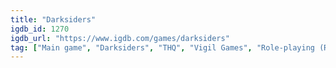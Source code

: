 ```yaml
---
title: "Darksiders"
igdb_id: 1270
igdb_url: "https://www.igdb.com/games/darksiders"
tag: ["Main game", "Darksiders", "THQ", "Vigil Games", "Role-playing (RPG)", "Hack and slash/Beat 'em up", "Adventure", "Single player", "Third person", "Action", "Fantasy", "Open world"]
---
```

